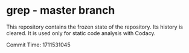 # grep - master branch

This repository contains the frozen state of the repository.
Its history is cleared. It is used only for static code
analysis with Codacy.

Commit Time: 1711531045
